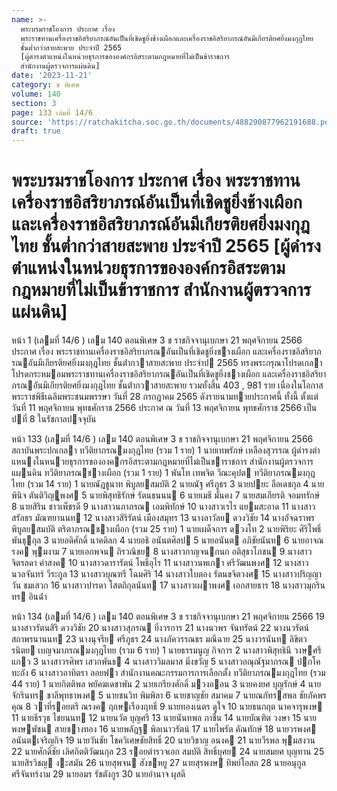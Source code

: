 ```yaml
---
name: >-
  พระบรมราชโองการ ประกาศ เรื่อง
  พระราชทานเครื่องราชอิสริยาภรณ์อันเป็นที่เชิดชูยิ่งช้างเผือกและเครื่องราชอิสริยาภรณ์อันมีเกียรติยศยิ่งมงกุฎไทย
  ชั้นต่ำกว่าสายสะพาย ประจำปี 2565
  [ผู้ดำรงตำแหน่งในหน่วยธุรการขององค์กรอิสระตามกฎหมายที่ไม่เป็นข้าราชการ
  สำนักงานผู้ตรวจการแผ่นดิน]
date: '2023-11-21'
category: ข พิเศษ
volume: 140
section: 3
page: 133 เล่มที่ 14/6
source: 'https://ratchakitcha.soc.go.th/documents/488290877962191688.pdf'
draft: true
---
```


# พระบรมราชโองการ ประกาศ เรื่อง พระราชทานเครื่องราชอิสริยาภรณ์อันเป็นที่เชิดชูยิ่งช้างเผือกและเครื่องราชอิสริยาภรณ์อันมีเกียรติยศยิ่งมงกุฎไทย ชั้นต่ำกว่าสายสะพาย ประจำปี 2565 [ผู้ดำรงตำแหน่งในหน่วยธุรการขององค์กรอิสระตามกฎหมายที่ไม่เป็นข้าราชการ สำนักงานผู้ตรวจการแผ่นดิน]

หน้า 1 (เลมที่ 14/6 ) เลม 140 ตอนพิเศษ 3 ข ราชกิจจานุเบกษา 21 พฤศจิกายน 2566 ประกาศ เรื่อง พระราชทานเครื่องราชอิสริยาภรณอันเป็นที่เชิดชูยิ่งชางเผือก และเครื่องราชอิสริยาภรณอันมีเกียรติยศยิ่งมงกุฎไทย ชั้นต่ํากวาสายสะพาย ประจําป 2565 ทรงพระกรุณาโปรดเกลาโปรดกระหมอมพระราชทานเครื่องราชอิสริยาภรณอันเป็นที่เชิดชูยิ่งชางเผือก และเครื่องราชอิสริยาภรณอันมีเกียรติยศยิ่งมงกุฎไทย ชั้นต่ํากวาสายสะพาย รวมทั้งสิ้น 403 , 981 ราย เนื่องในโอกาสพระราชพิธีเฉลิมพระชนมพรรษา วันที่ 28 กรกฎาคม 2565 ดังรายนามทายประกาศนี้ ทั้งนี้ ตั้งแต่วันที่ 11 พฤศจิกายน พุทธศักราช 2566 ประกาศ ณ วันที่ 13 พฤศจิกายน พุทธศักราช 2566 เป็นปที่ 8 ในรัชกาลปจจุบัน

หน้า 133 (เลมที่ 14/6 ) เลม 140 ตอนพิเศษ 3 ข ราชกิจจานุเบกษา 21 พฤศจิกายน 2566 สถาบันพระปกเกลา ทวีติยาภรณมงกุฎไทย (รวม 1 ราย) 1 นายเทพรักษ์ เหลืองสุวรรณ ผู้ดํารงตําแหนงในหนวยธุรการขององคกรอิสระตามกฎหมายที่ไม่เป็นขาราชการ สํานักงานผู้ตรวจการแผนดิน ทวีติยาภรณชางเผือก (รวม 1 ราย) 1 พันโท เทพจิต วีณะคุปต ทวีติยาภรณมงกุฎไทย (รวม 14 ราย) 1 นายณัฎชูนาท พิบูลยสมบัติ 2 นายณัฐ ศรีภูธร 3 นายปยะ ลือเดชกุล 4 นายพินิจ ตันติวิญูพงศ 5 นายพิสุทธิรักษ์ รัตนธนนน 6 นายเมธี มั่นคง 7 นายสมเกียรติ จอมทรักษ์ 8 นายสิริน ชาวเพ็ชรดี 9 นางสาวนภาภรณ เอมพิทักษ์ 10 นางสาวเรไร แยมสะอาด 11 นางสาวสรัลธร มัณฑยานนท 12 นางสาวสิริรัตน์ เมืองสมุทร 13 นางลาวัลย ดวงวิชัย 14 นางอัจฉราพร พิบูลยสมบัติ ตริตาภรณชางเผือก (รวม 25 ราย) 1 นายเผด็จการ ดวงโท 2 นายพิริยะ ศิริโพธิ์พันธุกุล 3 นายอดิศักดิ์ นาคดิลก 4 นายอธิ อนันตศิลป 5 นายอนันต อภิชัยนันท 6 นายอาจณรงค พุมงาม 7 นายเอกพจน ถิรวณิชย 8 นางสาวกาญจนกนก อติสุธาโภชน 9 นางสาวจิตรลดา คําสงค 10 นางสาวดารารัตน์ โพธิ์อุไร 11 นางสาวนพเกา ศรีวัฒนพงศ 12 นางสาวนวลจันทร์ วีระกูล 13 นางสาวบุณฑรี โฉมศิริ 14 นางสาวใบตอง รัตนขจิตวงศ 15 นางสาวปริญญาวัน ชมเสวก 16 นางสาวปารดา โสตถิกุลนันท 17 นางสาวเผาพงศ เอกสายธาร 18 นางสาวมุกรินทร อินฉ่ํา

หน้า 134 (เลมที่ 14/6 ) เลม 140 ตอนพิเศษ 3 ข ราชกิจจานุเบกษา 21 พฤศจิกายน 2566 19 นางสาวรัตนสิริ ดวงวิชัย 20 นางสาวสุภรณ ยิ่งวรการ 21 นางนวพร จันทรัตน์ 22 นางนวรัตน์ สถาพรนานนท 23 นางนุจรีย ศรีภูธร 24 นางภัควรรณธร มณีฉาย 25 นางวรนันท ลิขิตวรนิตย เบญจมาภรณมงกุฎไทย (รวม 6 ราย) 1 นายธรรมนูญ กิจการ 2 นางสาวพิสุทธินี วงษศรีแกว 3 นางสาวรศิพร เสวกพันธ 4 นางสาววิมลมาส มิ่งขวัญ 5 นางสาวอณุณัฐมาภรณ ปกโคทะกัง 6 นางสาวอาทิตรา ลอยฟา สํานักงานคณะกรรมการการเลือกตั้ง ทวีติยาภรณมงกุฎไทย (รวม 44 ราย) 1 นายกิตติพล พยัคฆเดชาพัน 2 นายเกรียงศักดิ์ มวงออน 3 นายคงยศ บุญรักษ์ 4 นายจักรินทร ชาลีพุทธาพงศ 5 นายชนวิท พิมพิลา 6 นายชาญชัย สมาคม 7 นายณภัทรสพล ชัยภัคพรคุณ 8 วาที่รอยตรี ณรงค ฤกษเรืองฤทธิ์ 9 นายทองเนตร ดูใจ 10 นายธนกฤต นาคจารุพงษ 11 นายธีรวุธ ไชยนนท 12 นายนวัต บุญศรี 13 นายนันทพล ภาชื่น 14 นายบัณฑิต วงษา 15 นายพงษพัชน สายชางทอง 16 นายพลัฏฐ พิลเนาวรัตน์ 17 นายไพรัต คัณทักษ์ 18 นายวรพงศ อนันตเจริญกิจ 19 นายวันชัย โชควิเศษชัยสิทธิ์ 20 นายวิชาญ อนงค 21 นายวีรพล พุมสงวน 22 นายศักดิ์ชัย เลิศกิตติวัฒนกุล 23 รอยตํารวจเอก สมบัติ สิทธิ์บุศย 24 นายสมยศ บุญทาน 25 นายสิรวิชญ งะสมัน 26 นายสุพจน สังขหยู 27 นายสุรพงษ ทิพย์โอสถ 28 นายอนุกูล ศรีจันทร์งาม 29 นายอมร รัชตังกูร 30 นายอํานาจ ผุสดี
